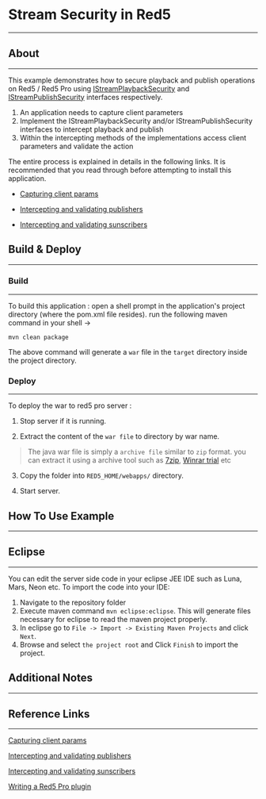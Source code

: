 # Stream Security in Red5
---


## About
---

This example demonstrates how to secure playback and publish operations on Red5 / Red5 Pro using [IStreamPlaybackSecurity](http://red5.org/javadoc/red5-server-common/org/red5/server/api/stream/IStreamPlaybackSecurity.html) and [IStreamPublishSecurity](http://red5.org/javadoc/red5-server-common/org/red5/server/api/stream/IStreamPublishSecurity.html) interfaces respectively.

1. An application needs to capture client parameters 
2. Implement the IStreamPlaybackSecurity and/or IStreamPublishSecurity interfaces to intercept playback and publish 
3. Within the intercepting methods of the implementations access client parameters and validate the action

The entire process is explained in details in the following links. It is recommended that you read through before attempting to install this application.


* [Capturing client params](http://flashvisions.com/capturing-client-parameters-in-a-red5pro-application)

* [Intercepting and validating publishers](http://flashvisions.com/authenticating-publishers-in-a-red5pro-application)

* [Intercepting and validating sunscribers](http://flashvisions.com/authenticating-subscribers-in-a-red5pro-application)




## Build & Deploy
---

### Build
---

To build this application : open a shell prompt in the application's project directory (where the pom.xml file resides). run the following maven command in your shell -> 

``` 
mvn clean package 

```

The above command will generate a `war` file in the `target` directory inside the project directory. 


### Deploy
---

To deploy the war to red5 pro server :

1. Stop server if it is running.

2. Extract the content of the `war file` to directory by war name. 

> The java war file is simply a `archive file` similar to `zip` format. you can extract it using a archive tool such as [7zip](#http://www.7-zip.org/), [Winrar trial](#http://www.rarlab.com/download.htm) etc

3. Copy the folder into `RED5_HOME/webapps/` directory.

4. Start server.



## How To Use Example
---




## Eclipse
---

You can edit the server side code in your eclipse JEE IDE such as Luna, Mars, Neon etc. To import the code into your IDE:

1. Navigate to the repository folder
2. Execute maven command `mvn eclipse:eclipse`. This will generate files necessary for eclipse to read the maven project properly.
3. In eclipse go to `File -> Import -> Existing Maven Projects` and click `Next`.
4. Browse and select `the project root` and Click `Finish` to import the project.



## Additional Notes
---



## Reference Links
---

[Capturing client params](http://flashvisions.com/capturing-client-parameters-in-a-red5pro-application)

[Intercepting and validating publishers](http://flashvisions.com/authenticating-publishers-in-a-red5pro-application)

[Intercepting and validating sunscribers](http://flashvisions.com/authenticating-subscribers-in-a-red5pro-application)

[Writing a Red5 Pro plugin](https://red5pro.com/docs/serverside-guide/plugin-development.html)
